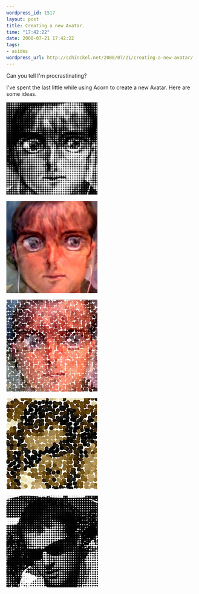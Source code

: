 ```yaml
--- 
wordpress_id: 1517
layout: post
title: Creating a new Avatar.
time: "17:42:22"
date: 2008-07-21 17:42:22
tags: 
- asides
wordpress_url: http://schinckel.net/2008/07/21/creating-a-new-avatar/
---
```

Can you tell I'm procrastinating?

I've spent the last little while using Acorn to create a new Avatar. Here are some ideas.

![manga_matt_dot.png][1]

![manga_matt.png][2]

![manga_matt_pont.png][3]

![Matt_vectorized_pont2.png][4]

![Matt_vectorized_dot.png][5]  


   [1]: /images/2008/07/manga-matt-dot.jpg
   [2]: /images/2008/07/manga-matt.jpg
   [3]: /images/2008/07/manga-matt-pont.jpg
   [4]: /images/2008/07/matt-vectorized-pont2.jpg
   [5]: /images/2008/07/matt-vectorized-dot.jpg


